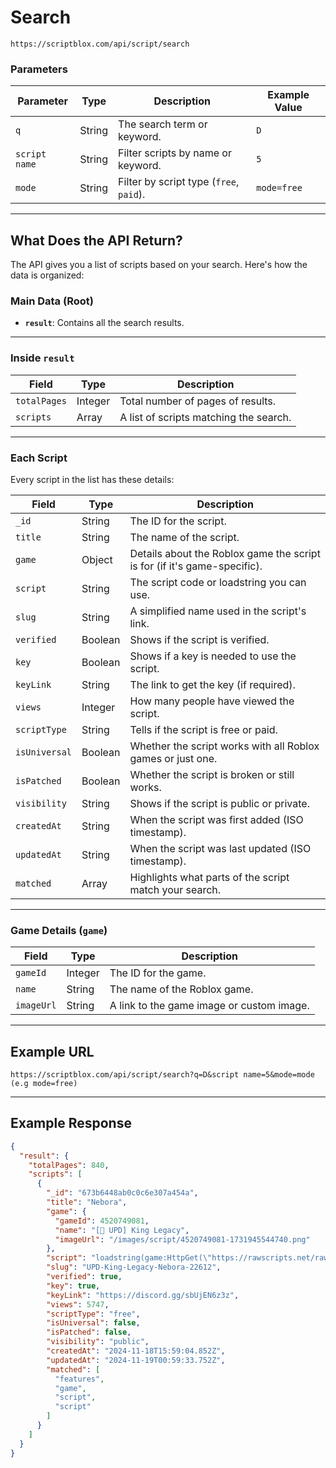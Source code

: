# Search
`https://scriptblox.com/api/script/search`

### Parameters
| Parameter      | Type   | Description                                | Example Value |
|-----------------|--------|--------------------------------------------|---------------|
| `q`            | String | The search term or keyword.               | `D`           |
| `script name`  | String | Filter scripts by name or keyword.         | `5`           |
| `mode`         | String | Filter by script type (`free`, `paid`).    | `mode=free`   |

---

## What Does the API Return?
The API gives you a list of scripts based on your search. Here's how the data is organized:

### Main Data (Root)
- **`result`**: Contains all the search results.

---

### Inside `result`
| Field           | Type      | Description                       |
|------------------|-----------|-------------------------------------|
| `totalPages`    | Integer   | Total number of pages of results.   |
| `scripts`       | Array     | A list of scripts matching the search.|

---

### Each Script
Every script in the list has these details:

| Field          | Type      | Description                                                                 |
|-----------------|-----------|-------------------------------------------------------------------------------|
| `_id`          | String    | The ID for the script.                                                       |
| `title`        | String    | The name of the script.                                                      |
| `game`         | Object    | Details about the Roblox game the script is for (if it's game-specific).      |
| `script`       | String    | The script code or loadstring you can use.                                   |
| `slug`         | String    | A simplified name used in the script's link.                                 |
| `verified`     | Boolean   | Shows if the script is verified.                                             |
| `key`          | Boolean   | Shows if a key is needed to use the script.                                  |
| `keyLink`      | String    | The link to get the key (if required).                                       |
| `views`        | Integer   | How many people have viewed the script.                                      |
| `scriptType`   | String    | Tells if the script is free or paid.                                         |
| `isUniversal`  | Boolean   | Whether the script works with all Roblox games or just one.                  |
| `isPatched`    | Boolean   | Whether the script is broken or still works.                                 |
| `visibility`   | String    | Shows if the script is public or private.                                    |
| `createdAt`    | String    | When the script was first added (ISO timestamp).                             |
| `updatedAt`    | String    | When the script was last updated (ISO timestamp).                            |
| `matched`      | Array     | Highlights what parts of the script match your search.                      |

---

### Game Details (`game`)
| Field      | Type      | Description                            |
|------------|-----------|------------------------------------------|
| `gameId`   | Integer   | The ID for the game.                     |
| `name`     | String    | The name of the Roblox game.             |
| `imageUrl` | String    | A link to the game image or custom image.|

---

## Example URL

```
https://scriptblox.com/api/script/search?q=D&script name=5&mode=mode (e.g mode=free)
```

---

## Example Response
```json
{
  "result": {
    "totalPages": 840,
    "scripts": [
      {
        "_id": "673b6448ab0c0c6e307a454a",
        "title": "Nebora",
        "game": {
          "gameId": 4520749081,
          "name": "[🎃 UPD] King Legacy",
          "imageUrl": "/images/script/4520749081-1731945544740.png"
        },
        "script": "loadstring(game:HttpGet(\"https://rawscripts.net/raw/UPD-King-Legacy-Nebora-22612\"))()",
        "slug": "UPD-King-Legacy-Nebora-22612",
        "verified": true,
        "key": true,
        "keyLink": "https://discord.gg/sbUjEN6z3z",
        "views": 5747,
        "scriptType": "free",
        "isUniversal": false,
        "isPatched": false,
        "visibility": "public",
        "createdAt": "2024-11-18T15:59:04.852Z",
        "updatedAt": "2024-11-19T00:59:33.752Z",
        "matched": [
          "features",
          "game",
          "script",
          "script"
        ]
      }
    ]
  }
}
```
